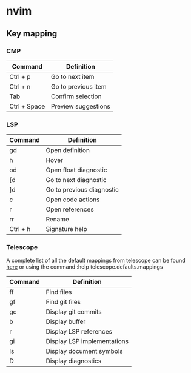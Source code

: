 # nvim

## Key mapping
### CMP
| Command | Definition |
| ------- | ---------- | 
| Ctrl + p | Go to next item |
| Ctrl + n | Go to previous item |
| Tab | Confirm selection |
| Ctrl + Space | Preview suggestions |

### LSP
| Command | Definition |
| ------- | ---------- | 
| gd | Open definition |
| h | Hover |
| od | Open float diagnostic |
| [d | Go to next diagnostic |
| ]d | Go to previous diagnostic |
| c | Open code actions |
| r | Open references |
| rr | Rename |
| Ctrl + h | Signature help |

### Telescope
A complete list of all the default mappings from telescope can be found [here](https://github.com/nvim-telescope/telescope.nvim#default-mappings) or using the command :help telescope.defaults.mappings

| Command | Definition |
| ------- | ---------- | 
| ff | Find files |
| gf | Find git files |
| gc | Display git commits |
| b | Display buffer |
| r | Display LSP references |
| gi | Display LSP implementations |
| ls | Display document symbols |
| D | Display diagnostics |
